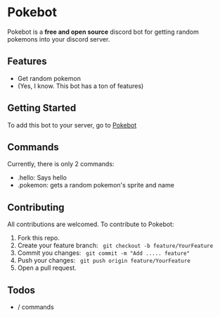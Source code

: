 # Pokebot

Pokebot is a **free and open source** discord bot for getting random pokemons into your discord server.

## Features

- Get random pokemon
- (Yes, I know. This bot has a ton of features)

## Getting Started

To add this bot to your server, go to [Pokebot](https://discord.com/api/oauth2/authorize?client_id=1246714676960694364&permissions=183296&scope=bot%20applications.commands)

## Commands

Currently, there is only 2 commands:

- .hello: Says hello
- .pokemon: gets a random pokemon's sprite and name

## Contributing

All contributions are welcomed. To contribute to Pokebot:

1. Fork this repo.
2. Create your feature branch: ` git checkout -b feature/YourFeature`
3. Commit you changes: ` git commit -m "Add ..... feature"`
4. Push your changes: ` git push origin feature/YourFeature`
5. Open a pull request.

## Todos

- / commands

